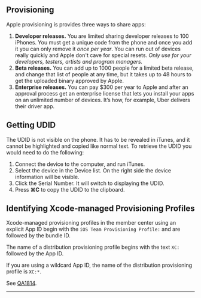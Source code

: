 ## Provisioning

Apple provisioning is provides three ways to share apps:

1. **Developer releases.** You are limited sharing developer releases to 100 iPhones.  You must get a unique code from the phone and once you add it you can only remove it _once per year_.  You can run out of devices really quickly and Apple don't cave for special resets.  _Only use for your developers, testers, artists and program managers._
2. **Beta releases.**  You can add up to 1000 people for a limited beta release, and change that list of people at any time, but it takes up to 48 hours to get the uploaded binary approved by Apple.
3. **Enterprise releases.**  You can pay $300 per year to Apple and after an approval process get an enterprise license that lets you install your apps on an unlimited number of devices.  It’s how, for example, Uber delivers their driver app.

## Getting UDID

The UDID is not visible on the phone. It has to be revealed in iTunes, and it cannot be highlighted and copied like normal text. To retrieve the UDID you would need to do the following:

1. Connect the device to the computer, and run iTunes. 
2. Select the device in the Device list. On the right side the device information will be visible.
3. Click the Serial Number. It will switch to displaying the UDID. 
4. Press **&#8984;C** to copy the UDID to the clipboard.

## Identifying Xcode-managed Provisioning Profiles

Xcode-managed provisioning profiles in the member center using an explicit App ID begin with the `iOS Team Provisioning Profile:` and are followed by the bundle ID. 

The name of a distribution provisioning profile begins with the text `XC:` followed by the App ID. 

If you are using a wildcard App ID, the name of the distribution provisioning profile is `XC:*`.

See [QA1814].

---

[QA1814]: https://developer.apple.com/library/content/qa/qa1814/_index.html
